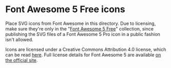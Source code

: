 # Font Awesome 5 Free icons

Place SVG icons from Font Awesome in this directory. Due to licensing, make sure
they're only in the "[Font Awesome 5 Free][1]" collection, since publishing the
SVG files of a Font Awesome 5 Pro icon in a public fashion isn't allowed.

Icons are licensed under a Creative Commons Attribution 4.0 license, which can
be read [here][2].  Full license details for Font Awesome 5 are available [on
the official site][3].

[1]: https://fontawesome.com/icons?d=gallery&m=free
[2]: ./LICENSE.md
[3]: https://fontawesome.com/license/free

